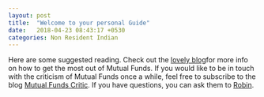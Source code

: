 ```yaml
---
layout: post
title:  "Welcome to your personal Guide"
date:   2018-04-23 08:43:17 +0530
categories: Non Resident Indian
---
```


Here are some suggested reading. Check out the [lovely blog][MF-Positive]for more info on how to get the most out of Mutual Funds. If you would like to
 be in touch with the criticism of Mutual Funds once a while, feel free to subscribe to the blog [Mutual Funds Critic][MF-Critic]. 
 If you have questions, you can ask them to [Robin][Robin-Email].

[MF-Positive]: http://mfpositive.blogspot.in/
[MF-Critic]: http://mfcritic.blogspot.in/
[Robin-Email]: robin.jehangir@gmail.com

